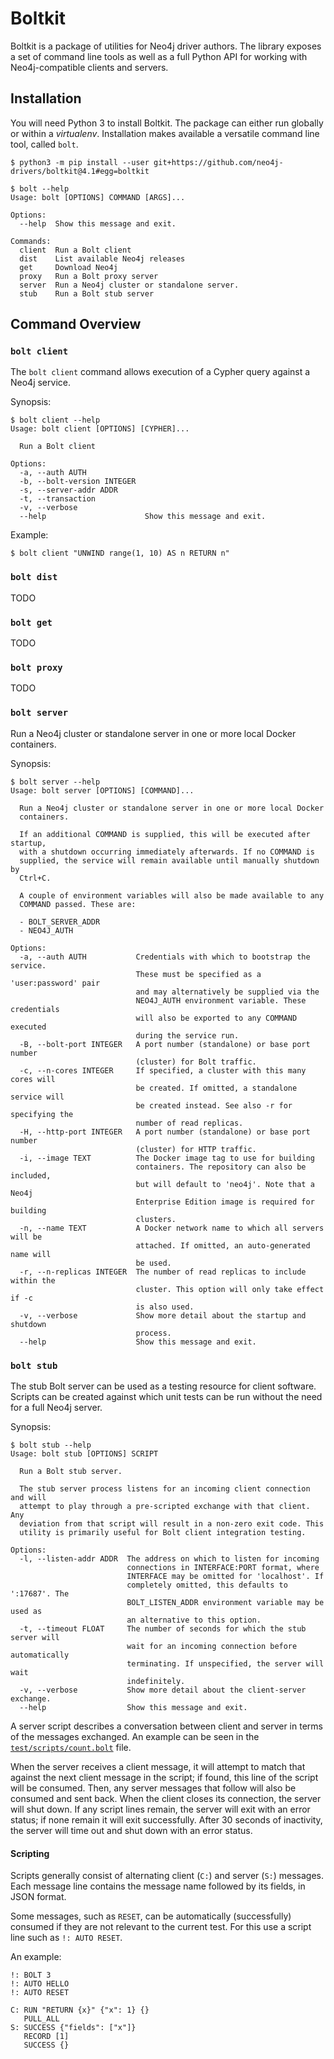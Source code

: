 # Boltkit

Boltkit is a package of utilities for Neo4j driver authors.
The library exposes a set of command line tools as well as a full Python API for working with Neo4j-compatible clients and servers.

## Installation

You will need Python 3 to install Boltkit. The package can either run globally or within a _virtualenv_.
Installation makes available a versatile command line tool, called `bolt`.

```
$ python3 -m pip install --user git+https://github.com/neo4j-drivers/boltkit@4.1#egg=boltkit
```

```
$ bolt --help
Usage: bolt [OPTIONS] COMMAND [ARGS]...

Options:
  --help  Show this message and exit.

Commands:
  client  Run a Bolt client
  dist    List available Neo4j releases
  get     Download Neo4j
  proxy   Run a Bolt proxy server
  server  Run a Neo4j cluster or standalone server.
  stub    Run a Bolt stub server
```


## Command Overview

### `bolt client` 

The `bolt client` command allows execution of a Cypher query against a Neo4j service.

Synopsis:
```
$ bolt client --help
Usage: bolt client [OPTIONS] [CYPHER]...

  Run a Bolt client

Options:
  -a, --auth AUTH
  -b, --bolt-version INTEGER
  -s, --server-addr ADDR
  -t, --transaction
  -v, --verbose
  --help                      Show this message and exit.
```

Example:
```
$ bolt client "UNWIND range(1, 10) AS n RETURN n"
```


### `bolt dist`

TODO


### `bolt get`

TODO


### `bolt proxy`

TODO


### `bolt server`

Run a Neo4j cluster or standalone server in one or more local Docker containers.

Synopsis:
```
$ bolt server --help
Usage: bolt server [OPTIONS] [COMMAND]...

  Run a Neo4j cluster or standalone server in one or more local Docker
  containers.

  If an additional COMMAND is supplied, this will be executed after startup,
  with a shutdown occurring immediately afterwards. If no COMMAND is
  supplied, the service will remain available until manually shutdown by
  Ctrl+C.

  A couple of environment variables will also be made available to any
  COMMAND passed. These are:

  - BOLT_SERVER_ADDR
  - NEO4J_AUTH

Options:
  -a, --auth AUTH           Credentials with which to bootstrap the service.
                            These must be specified as a 'user:password' pair
                            and may alternatively be supplied via the
                            NEO4J_AUTH environment variable. These credentials
                            will also be exported to any COMMAND executed
                            during the service run.
  -B, --bolt-port INTEGER   A port number (standalone) or base port number
                            (cluster) for Bolt traffic.
  -c, --n-cores INTEGER     If specified, a cluster with this many cores will
                            be created. If omitted, a standalone service will
                            be created instead. See also -r for specifying the
                            number of read replicas.
  -H, --http-port INTEGER   A port number (standalone) or base port number
                            (cluster) for HTTP traffic.
  -i, --image TEXT          The Docker image tag to use for building
                            containers. The repository can also be included,
                            but will default to 'neo4j'. Note that a Neo4j
                            Enterprise Edition image is required for building
                            clusters.
  -n, --name TEXT           A Docker network name to which all servers will be
                            attached. If omitted, an auto-generated name will
                            be used.
  -r, --n-replicas INTEGER  The number of read replicas to include within the
                            cluster. This option will only take effect if -c
                            is also used.
  -v, --verbose             Show more detail about the startup and shutdown
                            process.
  --help                    Show this message and exit.
```

### `bolt stub` 

The stub Bolt server can be used as a testing resource for client software.
Scripts can be created against which unit tests can be run without the need for a full Neo4j server.

Synopsis:
```
$ bolt stub --help
Usage: bolt stub [OPTIONS] SCRIPT

  Run a Bolt stub server.

  The stub server process listens for an incoming client connection and will
  attempt to play through a pre-scripted exchange with that client. Any
  deviation from that script will result in a non-zero exit code. This
  utility is primarily useful for Bolt client integration testing.

Options:
  -l, --listen-addr ADDR  The address on which to listen for incoming
                          connections in INTERFACE:PORT format, where
                          INTERFACE may be omitted for 'localhost'. If
                          completely omitted, this defaults to ':17687'. The
                          BOLT_LISTEN_ADDR environment variable may be used as
                          an alternative to this option.
  -t, --timeout FLOAT     The number of seconds for which the stub server will
                          wait for an incoming connection before automatically
                          terminating. If unspecified, the server will wait
                          indefinitely.
  -v, --verbose           Show more detail about the client-server exchange.
  --help                  Show this message and exit.
```

A server script describes a conversation between client and server in terms of the messages
exchanged. An example can be seen in the [`test/scripts/count.bolt`](test/scripts/count.bolt) file.

When the server receives a client message, it will attempt to match that against the next client message in the script; if found, this line of the script will be consumed.
Then, any server messages that follow will also be consumed and sent back.
When the client closes its connection, the server will shut down.
If any script lines remain, the server will exit with an error status; if none remain it will exit successfully.
After 30 seconds of inactivity, the server will time out and shut down with an error status.

#### Scripting 

Scripts generally consist of alternating client (`C:`) and server (`S:`) messages.
Each message line contains the message name followed by its fields, in JSON format.

Some messages, such as `RESET`, can be automatically (successfully) consumed if they are not relevant to the current test.
For this use a script line such as `!: AUTO RESET`.

An example:
```
!: BOLT 3
!: AUTO HELLO
!: AUTO RESET

C: RUN "RETURN {x}" {"x": 1} {}
   PULL_ALL
S: SUCCESS {"fields": ["x"]}
   RECORD [1]
   SUCCESS {}
```
